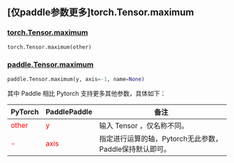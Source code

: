 ## [仅paddle参数更多]torch.Tensor.maximum

### [torch.Tensor.maximum](https://pytorch.org/docs/stable/generated/torch.Tensor.maximum.html#torch.Tensor.maximum)

```python
torch.Tensor.maximum(other)
```

### [paddle.Tensor.maximum](https://www.paddlepaddle.org.cn/documentation/docs/zh/api/paddle/Tensor_cn.html#maximum-y-axis-1-name-none)

```python
paddle.Tensor.maximum(y, axis=-1, name=None)
```

其中 Paddle 相比 Pytorch 支持更多其他参数，具体如下：

| PyTorch                          | PaddlePaddle                    | 备注                                 |
|----------------------------------|---------------------------------|------------------------------------|
| <font color='red'> other </font> | <font color='red'> y </font>    | 输⼊ Tensor ，仅名称不同。                  |
| <font color='red'> - </font>     | <font color='red'> axis </font> | 指定进行运算的轴，Pytorch无此参数，Paddle保持默认即可。 |